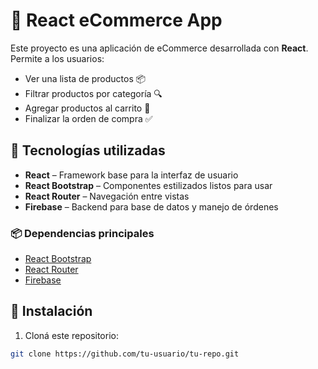 # 🛒 React eCommerce App

Este proyecto es una aplicación de eCommerce desarrollada con **React**. Permite a los usuarios:

- Ver una lista de productos 📦  
- Filtrar productos por categoría 🔍  
- Agregar productos al carrito 🛒  
- Finalizar la orden de compra ✅

## 🚀 Tecnologías utilizadas

- **React** – Framework base para la interfaz de usuario  
- **React Bootstrap** – Componentes estilizados listos para usar  
- **React Router** – Navegación entre vistas  
- **Firebase** – Backend para base de datos y manejo de órdenes  

### 📦 Dependencias principales

- [React Bootstrap](https://react-bootstrap.github.io/)  
- [React Router](https://reactrouter.com/en/main)  
- [Firebase](https://firebase.google.com/docs)

## 🔧 Instalación

1. Cloná este repositorio:

```bash
git clone https://github.com/tu-usuario/tu-repo.git